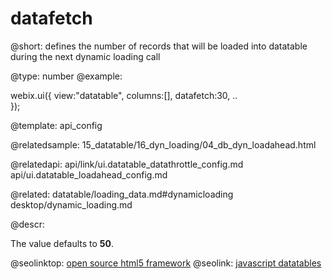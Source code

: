 datafetch
=============


@short:	defines the number of records that will be loaded into datatable during the next dynamic loading call
	

@type: number
@example:

webix.ui({
	view:"datatable",
	columns:[],
	datafetch:30,
	..		
});

@template:	api_config

	
@relatedsample:
	15_datatable/16_dyn_loading/04_db_dyn_loadahead.html

@relatedapi:
	api/link/ui.datatable_datathrottle_config.md
	api/ui.datatable_loadahead_config.md

@related:
	datatable/loading_data.md#dynamicloading
    desktop/dynamic_loading.md

@descr:

The value defaults to **50**. 



@seolinktop: [open source html5 framework](https://webix.com)
@seolink: [javascript datatables](https://webix.com/widget/datatable/)